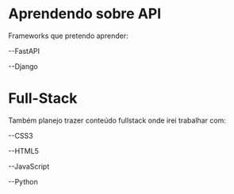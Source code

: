 # Aprendendo sobre API 
Frameworks que pretendo aprender:

--FastAPI 

--Django

# Full-Stack 
Também planejo trazer conteúdo fullstack onde irei trabalhar com:

--CSS3

--HTML5

--JavaScript

--Python
